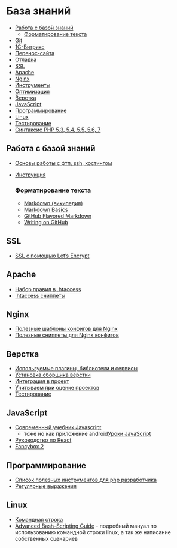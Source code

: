 База знаний
===========

- [Работа с базой знаний](#user-content-Работа-с-базой-знаний)
	- [Форматирование текста](#user-content-Форматирование-текста)
- [Git](Git/README.md)
- [1С-Битрикс](Bitrix/README.md)
- [Перенос-сайта](Перенос-сайта/README.md)
- [Отладка](Debug/README.md)
- [SSL](#ssl)
- [Apache](#apache)
- [Nginx](#nginx)
- [Инструменты](tools/README.md)
- [Оптимизация](Оптимизация/README.md)
- [Верстка](#Верстка)
- [JavaScript](#javascript)
- [Программирование](#Программирование)
- [Linux](#linux)
- [Тестирование](Тестирование/README.md)
- [Синтаксис PHP 5.3, 5.4, 5.5, 5.6, 7](https://wp-kama.ru/id_6310/sintaksis-php-5-3-5-4-5-5-5-6-7-chto-novogo.html)

## Работа с базой знаний

- [Основы работы с фтп, ssh, хостингом](access/README.md)
- [Инструкция](CONTRIBUTING.md)

	### Форматирование текста
	- [Markdown (википедия)](https://ru.wikipedia.org/wiki/Markdown)
	- [Markdown Basics](https://help.github.com/articles/markdown-basics/)
	- [GitHub Flavored Markdown](https://help.github.com/articles/github-flavored-markdown/)
	- [Writing on GitHub](https://help.github.com/articles/writing-on-github/)

## SSL
- [SSL с помощью Let’s Encrypt](SSL/README.md)

## Apache
- [Набор правил в .htaccess](Apache/.htaccess)
- [.htaccess сниппеты](Apache/README.md)

## Nginx
- [Полезные шаблоны конфигов для Nginx](Nginx/README.md)
- [Полезные сниппеты для Nginx конфигов](https://habrahabr.ru/post/272381/)

## Верстка
- [Используемые плагины, библиотеки и сервисы](Html/README.md)
- [Установка сборщика верстки](Html/Build/README.md)
- [Интеграция в проект](Html/Интеграция/README.md)
- [Учитываем при оценке проектов](Html/Оценка/README.md)
- [Тестирование](Html/Тестирование/README.md)

## JavaScript
- [Современный учебник Javascript](https://learn.javascript.ru/)
	- тоже но как приложение android[Уроки JavaScript](https://play.google.com/store/apps/details?id=com.reedbook.jstutorial)
- [Руководство по React](https://metanit.com/web/react/)
- [Fancybox 2](http://fancyapps.com/fancybox/)

## Программирование
- [Список полезных инструментов для php разработчика](https://habrahabr.ru/post/68569/)
- [Регулярные выражения](Regexp/README.md)

## Linux
- [Командная строка](Linux/Shell/README.md)
- [Advanced Bash-Scripting Guide](http://www.opennet.ru/docs/RUS/bash_scripting_guide/) - подробный мануал по использованию командной строки linux, а так же написание собственных сценариев
